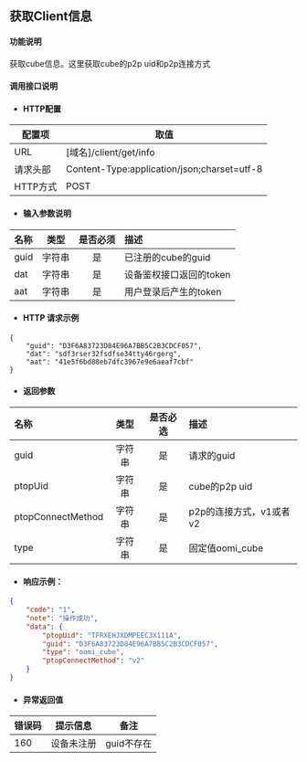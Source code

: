 ## 获取Client信息

#### 功能说明

获取cube信息。这里获取cube的p2p uid和p2p连接方式

#### 调用接口说明

* #### HTTP配置

| 配置项 | 取值 |
| --- | --- |
| URL | \[域名\]/client/get/info |
| 请求头部 | Content-Type:application/json;charset=utf-8 |
| HTTP方式 | POST |

* #### 输入参数说明

| 名称 | 类型 | 是否必须 | 描述 |
| :--- | :---: | :---: | :--- |
| guid | 字符串 | 是 | 已注册的cube的guid |
| dat | 字符串 | 是 | 设备鉴权接口返回的token |
| aat | 字符串 | 是 | 用户登录后产生的token |

* #### HTTP 请求示例

```
{
    "guid": "D3F6A83723D84E96A7BB5C2B3CDCF057",
    "dat": "sdf3rser32fsdfse34tty46rgerg",
    "aat": "41e5f6bd88eb7dfc3967e9e6aeaf7cbf"
}
```

* #### 返回参数

| 名称 | 类型 | 是否必选 | 描述 |
| :--- | :---: | :---: | :--- |
| guid | 字符串 | 是 | 请求的guid |
| ptopUid | 字符串 | 是 | cube的p2p uid |
| ptopConnectMethod | 字符串 | 是 | p2p的连接方式，v1或者v2 |
| type | 字符串 | 是 | 固定值oomi\_cube |

* #### 响应示例：

```json
{
    "code": "1",
    "note": "操作成功",
    "data": {
        "ptopUid": "TFRXEHJXDMPEEC3X111A",
        "guid": "D3F6A83723D84E96A7BB5C2B3CDCF057",
        "type": "oomi_cube",
        "ptopConnectMethod": "v2"
    }
}
```

* #### 异常返回值

| 错误码 | 提示信息 | 备注 |
| --- | --- | --- |
| 160 | 设备未注册 | guid不存在 |



